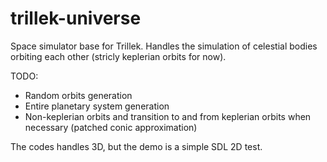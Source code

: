 trillek-universe
================
Space simulator base for Trillek.
Handles the simulation of celestial bodies orbiting each other (stricly keplerian orbits for now).

TODO:
 - Random orbits generation
 - Entire planetary system generation
 - Non-keplerian orbits and transition to and from keplerian orbits when necessary (patched conic approximation)

The codes handles 3D, but the demo is a simple SDL 2D test.